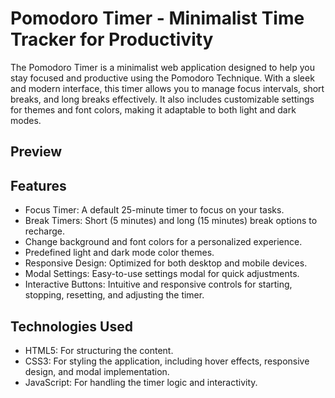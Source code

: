 # Pomodoro Timer - Minimalist Time Tracker for Productivity

The Pomodoro Timer is a minimalist web application designed to help you stay focused and productive using the Pomodoro Technique. With a sleek and modern interface, this timer allows you to manage focus intervals, short breaks, and long breaks effectively. It also includes customizable settings for themes and font colors, making it adaptable to both light and dark modes.

## Preview

## Features

- Focus Timer: A default 25-minute timer to focus on your tasks.
- Break Timers: Short (5 minutes) and long (15 minutes) break options to recharge.
- Change background and font colors for a personalized experience.
- Predefined light and dark mode color themes.
- Responsive Design: Optimized for both desktop and mobile devices.
- Modal Settings: Easy-to-use settings modal for quick adjustments.
- Interactive Buttons: Intuitive and responsive controls for starting, stopping, resetting, and adjusting the timer.

## Technologies Used

- HTML5: For structuring the content.
- CSS3: For styling the application, including hover effects, responsive design, and modal implementation.
- JavaScript: For handling the timer logic and interactivity.
